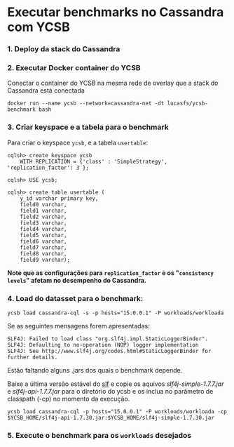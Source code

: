 # Executar benchmarks no Cassandra com YCSB

### 1. Deploy da stack do Cassandra

### 2. Executar Docker container do YCSB

Conectar o container do YCSB na mesma rede de overlay que a stack do Cassandra está conectada

```
docker run --name ycsb --network=cassandra-net -dt lucasfs/ycsb-benchmark bash
```

### 3. Criar keyspace e a tabela para o benchmark

Para criar o keyspace `ycsb`, e a tabela `usertable`:

    cqlsh> create keyspace ycsb
        WITH REPLICATION = {'class' : 'SimpleStrategy', 'replication_factor': 3 };

    cqlsh> USE ycsb;

    cqlsh> create table usertable (
        y_id varchar primary key,
        field0 varchar,
        field1 varchar,
        field2 varchar,
        field3 varchar,
        field4 varchar,
        field5 varchar,
        field6 varchar,
        field7 varchar,
        field8 varchar,
        field9 varchar);

**Note que as configurações para `replication_factor` e os "`consistency levels`" afetam no desempenho do Cassandra.**

### 4. Load do datasset para o benchmark:

```
ycsb load cassandra-cql -s -p hosts="15.0.0.1" -P workloads/workloada
```

Se as seguintes mensagens forem apresentadas:

```
SLF4J: Failed to load class "org.slf4j.impl.StaticLoggerBinder".
SLF4J: Defaulting to no-operation (NOP) logger implementation
SLF4J: See http://www.slf4j.org/codes.html#StaticLoggerBinder for further details.
```

Estão faltando alguns .jars dos quais o benchmark depende. 

Baixe a última versão estável do [slf](http://www.slf4j.org/download.html)
e copie os aquivos *slf4j-simple-1.7.7.jar* e *slf4j-api-1.7.7.jar* para o diretório do ycsb
e os inclua no parâmetro de classpath (-cp) no momento da execução.

```
ycsb load cassandra-cql -p hosts="15.0.0.1" -P workloads/workloada -cp $YCSB_HOME/slf4j-api-1.7.30.jar:$YCSB_HOME/slf4j-simple-1.7.30.jar
```

### 5. Execute o benchmark para os `workloads` desejados
